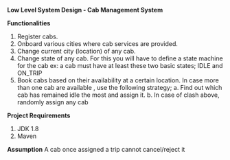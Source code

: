 **Low Level System Design - Cab Management System**

**Functionalities**
1. Register cabs.
2. Onboard various cities where cab services are provided.
3. Change current city (location) of any cab.
4. Change state of any cab. For this you will have to define a state machine for the cab ex:
a cab must have at least these two basic states; IDLE and ON_TRIP
5. Book cabs based on their availability at a certain location. In case more than one cab are
available , use the following strategy;
a. Find out which cab has remained idle the most and assign it.
b. In case of clash above, randomly assign any cab

**Project Requirements**
1. JDK 1.8
2. Maven

**Assumption**
A cab once assigned a trip cannot cancel/reject it
